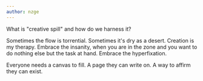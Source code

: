 ```yaml
---
author: nzge
---
```


What is "creative spill" and how do we harness it?

Sometimes the flow is torrential. Sometimes it's dry as a desert.
Creation is my therapy. 
Embrace the insanity, when you are in the zone and you want to do nothing else but the task at hand. Embrace the hyperfixation. 

Everyone needs a canvas to fill. A page they can write on. 
A way to affirm they can exist. 